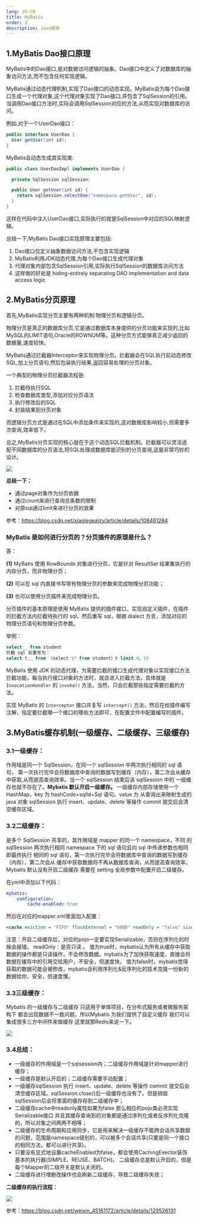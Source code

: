 ```yaml
---
lang: zh-CN
title: MyBatis
order: 3
description: Java框架
---
```


## 1.MyBatis Dao接口原理

MyBatis中的Dao接口,是对数据访问逻辑的抽象。Dao接口中定义了对数据库的抽象访问方法,而不包含任何实现逻辑。

MyBatis通过动态代理机制,实现了Dao接口的动态实现。MyBatis会为每个Dao接口生成一个代理对象,这个代理对象实现了Dao接口,并包含了SqlSession的引用。当调用Dao接口方法时,实际会调用SqlSession对应的方法,从而实现对数据库的访问。

例如,对于一个UserDao接口：

```java
public interface UserDao {
  User getUser(int id);
}
```

MyBatis会动态生成其实现类:

```java
public class UserDaoImpl implements UserDao {

  private SqlSession sqlSession;

  public User getUser(int id) {
    return sqlSession.selectOne("namespace.getUser", id);
  }
}
```

这样在代码中注入UserDao接口,实际执行的就是SqlSession中对应的SQL映射逻辑。

总结一下,MyBatis Dao接口实现原理主要包括:

1. Dao接口仅定义抽象数据访问方法,不包含实现逻辑
2. MyBatis利用JDK动态代理,为每个Dao接口生成代理对象
3. 代理对象内部包含SqlSession引用,实际执行SqlSession的数据库访问方法
4. 这样做的好处是 hiding-entirely separating DAO implementation and data access logic

## 2.MyBatis分页原理 

首先,MyBatis实现分页主要有两种机制:物理分页和逻辑分页。

物理分页是真正的数据库分页,它是通过数据库本身提供的分页功能来实现的,比如MySQL的LIMIT语句,Oracle的ROWNUM等。这种分页方式能够真正减少返回的数据量,速度较快。

MyBatis通过拦截器Interceptor来实现物理分页。拦截器会在SQL执行前动态修改SQL,加上分页语句,然后包装执行结果,返回容易处理的分页对象。

一个典型的物理分页拦截器流程是:

1. 拦截待执行SQL
2. 检查数据库类型,添加对应分页语法
3. 执行修改后的SQL
4. 封装结果到分页对象

而逻辑分页方式是通过在SQL中添加条件来实现的,这对数据库影响较小,但需要多次查询,效率低下。

总之,MyBatis分页实现的核心就在于这个动态SQL拦截机制。拦截器可以灵活适配不同数据库的分页语法,将SQL处理成数据库能识别的分页查询,这是非常巧妙的设计。

![](http://www.img.youngxy.top/Java/fig/mybatis1.png)

**总结一下：**

- 通过page对象作为分页依据
- 通过count来进行查询总条数的限制
- 对原sql通过limit来进行分页的效果

参考：https://blog.csdn.net/xiaolegeaizy/article/details/108461284

### MyBatis 是如何进行分页的？分页插件的原理是什么？

答：

**(1)** MyBatis 使用 RowBounds 对象进行分页，它是针对 ResultSet 结果集执行的内存分页，而非物理分页；

**(2)** 可以在 sql 内直接书写带有物理分页的参数来完成物理分页功能；

**(3)** 也可以使用分页插件来完成物理分页。

分页插件的基本原理是使用 MyBatis 提供的插件接口，实现自定义插件，在插件的拦截方法内拦截待执行的 sql，然后重写 sql，根据 dialect 方言，添加对应的物理分页语句和物理分页参数。

举例： 

```sql
select _ from student 
拦截 sql 后重写为：
select t._ from （select \* from student）t limit 0，10
```

MyBatis 使用 JDK 的动态代理，为需要拦截的接口生成代理对象以实现接口方法拦截功能，每当执行接口对象的方法时，就会进入拦截方法，具体就是 `InvocationHandler` 的 `invoke()` 方法，当然，只会拦截那些指定需要拦截的方法。

实现 MyBatis 的 `Interceptor` 接口并复写 `intercept()` 方法，然后在给插件编写注解，指定要拦截哪一个接口的哪些方法即可，在配置文件中配置编写的插件。





## 3.MyBatis缓存机制(一级缓存、二级缓存、三级缓存)

### 3.1一级缓存：

作用域是同一个 SqlSession，在同一个 sqlSession 中两次执行相同的 sql 语句，
第一次执行完毕会将数据库中查询的数据写到缓存（内存），第二次会从缓存中获取,从而提高查询效率。当一个 sqlSession 结束后该 sqlSession 中的 一级缓存也就不存在了。**Mybatis 默认开启一级缓存。**
一级缓存内部存储使用一个 HashMap，key 为 hashCode+sqlId+Sql 语句。value 为 从查询出来映射生成的 java 对象 sqlSession 执行 insert、update、delete 等操作 commit 提交后会清空缓存区域。

### 3.2二级缓存：

是多个 SqlSession 共享的，其作用域是 mapper 的同一个 namespace，不同 的 sqlSession 两次执行相同 namespace 下的 sql 语句且向 sql 中传递参数也相同即最终执行 相同的 sql 语句，第一次执行完毕会将数据库中查询的数据写到缓存（内存），第二次会从 缓存中获取数据将不再从数据库查询，从而提高查询效率。Mybatis 默认没有开启二级缓存 需要在 setting 全局参数中配置开启二级缓存。

在yml中添加以下代码：

```yml
mybatis:
	configuration:
		cache-enabled: true
```

然后在对应的mapper.xml里面加入配置：

```xml
<cache eviction = "FIFO" flushInterval = "6000" readOnly = "false" size = "50"></cache>
```

注意：开启二级缓存后，对应的pojo一定要实现Serializable，否则在序列化的时候会报错。
readOnly：是否只读 。 值为true时，mybatis认为所有从缓存中获取数据的操作都是只读操作，不会修改数据。mybatis为了加快获取速度，直接会将数据在缓存中的引用交给用户，不安全，但速度快。
值为false时，mybatis觉得获取的数据可能会被修改，mybatis会利用序列化&反序列化的技术克隆一份新的数据给你，安全，但速度慢。

### 3.3三级缓存：

Mybatis 的一级缓存与二级缓存 只适用于单体项目，在分布式服务或者微服务架构下 都会出现数据不一致问题。所以Mybatis 为我们提供了自定义缓存 我们可以集成很多三方中间件来做缓存 这里就那Redis来说一下。

![](http://www.img.youngxy.top/Java/fig/mybatis2.png)

### 3.4总结：

- 一级缓存的作用域是一个sqlsession内；二级缓存作用域是针对mapper进行缓存；
- 一级缓存是默认开启的；二级缓存需要手动配置；
- 一级缓存sqlSession 执行 insert、update、delete 等操作 commit 提交后会清空缓存区域。sqlSession.close()后一级缓存也没有了。但是销毁sqlSession后会将里面的缓存存到二级缓存中；
- 二级缓存cache中readonly属性如果为false 那么相应的pojo类必须实现Serializable接口 并且其缓存查询到的对象都是通过序列化或者反序列化克隆的，所以对象之间两两不相等；
- 二级缓存的生命周期和应用同步，它是用来解决一级缓存不能跨会话共享数据的问题，范围是namespace级别的，可以被多个会话共享(只要是同一个接口的相同方法，都可以进行共享)。
- 只要没有显式地设置cacheEnabled为false，都会使用CachingExector装饰基本的执行器(SIMPLE、REUSE、BATCH)。 二级缓存总是默认开启的，但是每个Mapper的二级开关是默认关闭的。
- 二级缓存进行增删改操作也会刷新二级缓存，导致二级缓存失效；

**二级缓存的执行流程：**

![](http://www.img.youngxy.top/Java/fig/mybatis3.png)

参考：https://blog.csdn.net/weixin_45161172/article/details/129526131